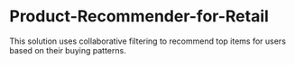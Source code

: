 # Product-Recommender-for-Retail
This solution uses collaborative filtering to recommend top items for users based on their buying patterns.
